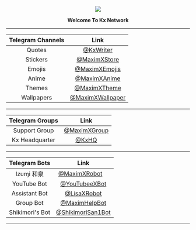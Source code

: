 <div align="center">

<img src="https://github.com/ikx7a/Network/blob/main/Resources/Cover.png">

<b> Welcome To Kx Network </b>

<hr>

| Telegram Channels | Link |
| :------: | :--: |
| Quotes | [@KxWriter](https://telegram.dog/KxWriter)|
| Stickers | [@MaximXStore](https://telegram.dog/MaximXStore) |
| Emojis | [@MaximXEmojis](https://telegram.dog/MaximXEmojis)|
| Anime | [@MaximXAnime](https://telegram.dog/MaximXAnime) |
| Themes | [@MaximXTheme](https://telegram.dog/MaximXTheme) |
| Wallpapers | [@MaximXWallpaper](https://telegram.dog/MaximXWallpaper) |

<hr>

| Telegram Groups | Link |
| :------: | :--: |
|Support Group| [@MaximXGroup](https://telegram.dog/MaximXGroup) |
|Kx Headquarter| [@KxHQ](https://t.me/+eo7YBoR-1tsyZGUx) |

<hr>

| Telegram Bots | Link |
| :------: | :--: |
| Izυɱi 和泉 | [@MaximXRobot](https://telegram.dog/MaximXRobot) [<img src="https://github.com/TelegramOfficial/Premium/blob/main/assets/verified.png" width="12" height="auto">](https://github.com/TelegramOfficial) |
| YouTube Bot| [@YouTubeeXBot](https://telegram.dog/YouTubeeXBot) |
| Assistant Bot| [@LisaXRobot](https://telegram.dog/LisaXRobot) |
| Group Bot | [@MaximHelpBot](https://telegram.dog/MaximHelpBot) |
| Shikimori's Bot| [@ShikimoriSan1Bot](https://telegram.dog/ShikimoriSan1Bot) |

<hr>
